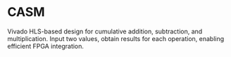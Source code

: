 # CASM
Vivado HLS-based design for cumulative addition, subtraction, and multiplication. Input two values, obtain results for each operation, enabling efficient FPGA integration.

